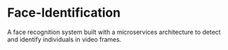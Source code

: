 # Face-Identification
A face recognition system built with a microservices architecture to detect and identify individuals in video frames.
